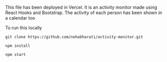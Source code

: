 This file has been deployed in Vercel.
It is an activity monitor made using React Hooks and Bootstrap.
The activity of each person has been shown in a calendar too

To run this locally

```
git clone https://github.com/nehabharati/activity-monitor.git

npm install

npm start
```
